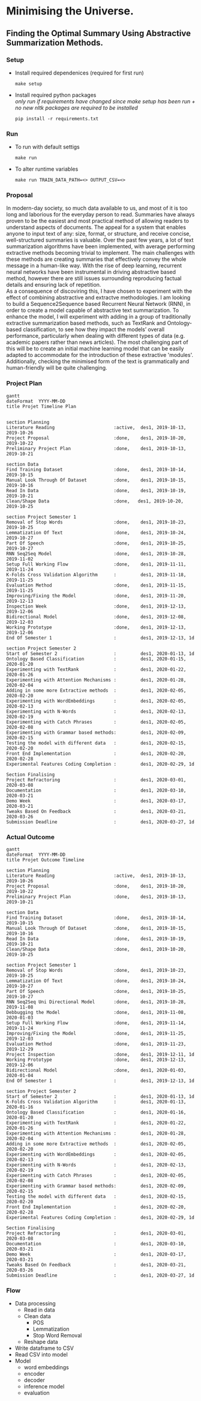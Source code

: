 # Minimising the Universe.
## Finding the Optimal Summary Using Abstractive Summarization Methods.

### Setup
- Install required dependenices (required for first run)
    ```
    make setup 
    ```
- Install required python packages 
    </br> *only run if requirements have changed since make setup has been run  + no new nltk packages are required to be installed*
    ```
    pip install -r requirements.txt
    ```

### Run
- To run with default settigs
    ```
    make run
    ```
- To alter runtime variables
    ```
    make run TRAIN_DATA_PATH=<> OUTPUT_CSV=<>
    ```

### Proposal
In modern-day society, so much data available to us, and most of it is too long and laborious for the everyday person to read. Summaries have always proven to be the easiest and most practical method of allowing readers to understand aspects of documents. The appeal for a system that enables anyone to input text of any: size, format, or structure, and receive concise, well-structured summaries is valuable. 
Over the past few years, a lot of text summarization algorithms have been implemented, with average performing extractive methods becoming trivial to implement. The main challenges with these methods are creating summaries that effectively convey the whole message in a human-like way. With the rise of deep learning, recurrent neural networks have been instrumental in driving abstractive based method, however there are still issues surrounding reproducing factual details and ensuring lack of repetition.  
As a consequence of discoviring this, I have chosen to experiment with the effect of combining abstractive and extractve methodologies.
I am looking to build a Sequence2Sequence based Recurrent Neural Network (RNN), in order to create a model capable of abstractive text summarization. To enhance the model, I will experiment with adding in a group of traditionally extractive summarization based methods, such as TextRank and Ontology-based classification, to see how they impact the models’ overall performance, particularly when dealing with different types of data (e.g. academic papers rather than news articles).
The most challenging part of this will be to create an initial machine learning model that can be easily adapted to accommodate for the introduction of these extractive 'modules'. Additionally, checking the minimised form of the text is grammatically and human-friendly will be quite challenging.

### Project Plan

```mermaid
gantt
dateFormat  YYYY-MM-DD
title Projet Timeline Plan


section Planning
Literature Reading                      :active,  des1, 2019-10-13, 2019-10-26
Project Proposal                        :done,    des1, 2019-10-20, 2019-10-22
Preliminary Project Plan                :done,    des1, 2019-10-13, 2019-10-21

section Data                  
Find Training Dataset                   :done,    des1, 2019-10-14, 2019-10-15
Manual Look Through Of Dataset          :done,    des1, 2019-10-15, 2019-10-16
Read In Data                            :done,    des1, 2019-10-19, 2019-10-21
Clean/Shape Data                        :done,   des1, 2019-10-20, 2019-10-25

section Project Semester 1
Removal of Stop Words                   :done,    des1, 2019-10-23, 2019-10-25
Lemmatization Of Text                   :done,    des1, 2019-10-24, 2019-10-27
Part Of Speech                          :done,    des1, 2019-10-25, 2019-10-27
RNN Seq2Seq Model                       :done,    des1, 2019-10-28, 2019-11-02
Setup Full Working Flow                 :done,    des1, 2019-11-11, 2019-11-24
K-Folds Cross Validation Algorithm      :         des1, 2019-11-18, 2019-11-25
Evaluation Method                       :done,    des1, 2019-11-15, 2019-11-25
Improving/Fixing the Model              :done,    des1, 2019-11-20, 2019-12-13
Inspection Week                         :done,    des1, 2019-12-13, 2019-12-06
Bidirectional Model                     :done,    des1, 2019-12-08, 2019-12-03
Working Prototype                       :done,    des1, 2019-12-13, 2019-12-06
End Of Semester 1                       :         des1, 2019-12-13, 1d

section Project Semester 2
Start of Semester 2                     :         des1, 2020-01-13, 1d
Ontology Based Classification           :         des1, 2020-01-15, 2020-01-20
Experimenting with TextRank             :         des1, 2020-01-22, 2020-01-26
Experimenting with Attention Mechanisms :         des1, 2020-01-28, 2020-02-04
Adding in some more Extractive methods  :         des1, 2020-02-05, 2020-02-20
Experimenting with WordEmbeddings       :         des1, 2020-02-05, 2020-02-13
Experimenting with N-Words              :         des1, 2020-02-13, 2020-02-19
Experimenting with Catch Phrases        :         des1, 2020-02-05, 2020-02-08
Experimenting with Grammar based methods:         des1, 2020-02-09, 2020-02-15
Testing the model with different data   :         des1, 2020-02-15, 2020-02-20 
Front End Implementation                :         des1, 2020-02-20, 2020-02-28
Experimental Features Coding Completion :         des1, 2020-02-29, 1d

Section Finalising
Project Refractoring                    :         des1, 2020-03-01, 2020-03-08
Documentation                           :         des1, 2020-03-10, 2020-03-21
Demo Week                               :         des1, 2020-03-17, 2020-03-21
Tweaks Based On Feedback                :         des1, 2020-03-21, 2020-03-26
Submission Deadline                     :         des1, 2020-03-27, 1d
```

### Actual Outcome

```mermaid
gantt
dateFormat  YYYY-MM-DD
title Projet Outcome Timeline

section Planning
Literature Reading                      :active,  des1, 2019-10-13, 2019-10-26
Project Proposal                        :done,    des1, 2019-10-20, 2019-10-22
Preliminary Project Plan                :done,    des1, 2019-10-13, 2019-10-21

section Data                  
Find Training Dataset                   :done,    des1, 2019-10-14, 2019-10-15
Manual Look Through Of Dataset          :done,    des1, 2019-10-15, 2019-10-16
Read In Data                            :done,    des1, 2019-10-19, 2019-10-21
Clean/Shape Data                        :done,    des1, 2019-10-20, 2019-10-25

section Project Semester 1
Removal of Stop Words                   :done,    des1, 2019-10-23, 2019-10-25
Lemmatization Of Text                   :done,    des1, 2019-10-24, 2019-10-27
Part Of Speech                          :done,    des1, 2019-10-25, 2019-10-27
RNN Seq2Seq Uni Directional Model       :done,    des1, 2019-10-28, 2019-11-08
Debbugging the Model                    :done,    des1, 2019-11-08, 2020-01-03
Setup Full Working Flow                 :done,    des1, 2019-11-14, 2019-11-24
Improving/Fixing the Model              :done,    des1, 2019-11-25, 2019-12-03
Evaluation Method                       :done,    des1, 2019-11-23, 2019-12-29
Project Inspection                      :done,    des1, 2019-12-11, 1d
Working Prototype                       :done,    des1, 2019-12-13, 2019-12-06
Bidirectional Model                     :done,    des1, 2020-01-03, 2020-01-04
End Of Semester 1                       :         des1, 2019-12-13, 1d

section Project Semester 2
Start of Semester 2                     :         des1, 2020-01-13, 1d
K-Folds Cross Validation Algorithm      :         des1, 2020-01-13, 2020-01-16
Ontology Based Classification           :         des1, 2020-01-16, 2020-01-20
Experimenting with TextRank             :         des1, 2020-01-22, 2020-01-26
Experimenting with Attention Mechanisms :         des1, 2020-01-28, 2020-02-04
Adding in some more Extractive methods  :         des1, 2020-02-05, 2020-02-20
Experimenting with WordEmbeddings       :         des1, 2020-02-05, 2020-02-13
Experimenting with N-Words              :         des1, 2020-02-13, 2020-02-19
Experimenting with Catch Phrases        :         des1, 2020-02-05, 2020-02-08
Experimenting with Grammar based methods:         des1, 2020-02-09, 2020-02-15
Testing the model with different data   :         des1, 2020-02-15, 2020-02-20 
Front End Implementation                :         des1, 2020-02-20, 2020-02-28
Experimental Features Coding Completion :         des1, 2020-02-29, 1d

Section Finalising
Project Refractoring                    :         des1, 2020-03-01, 2020-03-08
Documentation                           :         des1, 2020-03-10, 2020-03-21
Demo Week                               :         des1, 2020-03-17, 2020-03-21
Tweaks Based On Feedback                :         des1, 2020-03-21, 2020-03-26
Submission Deadline                     :         des1, 2020-03-27, 1d
```

### Flow

- Data processing
    - Read in data
    - Clean data
        - POS
        - Lemmatization
        - Stop Word Removal
    - Reshape data    
- Write dataframe to CSV
- Read CSV into model
- Model 
    - word embeddings
    - encoder
    - decoder
    - inference model
    - evaluation

